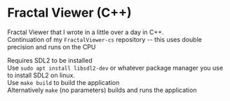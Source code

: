 # Fractal Viewer (C++)

Fractal Viewer that I wrote in a little over a day in C++. \
Continuation of my `FractalViewer-cs` repository -- this uses double precision and runs on the CPU

Requires SDL2 to be installed \
Use `sudo apt install libsdl2-dev` or whatever package manager you use to install SDL2 on linux. \
Use `make build` to build the application \
Alternatively `make` (no parameters) builds and runs the application
